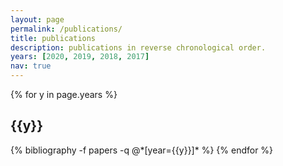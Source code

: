 ```yaml
---
layout: page
permalink: /publications/
title: publications
description: publications in reverse chronological order.
years: [2020, 2019, 2018, 2017]
nav: true
---
```



<div class="publications">

{% for y in page.years %}
  <h2 class="year">{{y}}</h2>
  {% bibliography -f papers -q @*[year={{y}}]* %}
{% endfor %}

</div>
